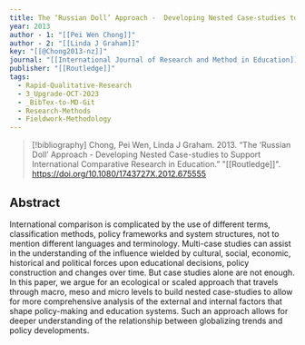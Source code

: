 ```yaml
---
title: The ‘Russian Doll’ Approach -  Developing Nested Case-studies to Support International Comparative Research in Education
year: 2013
author - 1: "[[Pei Wen Chong]]"
author - 2: "[[Linda J Graham]]"
key: "[[@Chong2013-nz]]"
journal: "[[International Journal of Research and Method in Education]]"
publisher: "[[Routledge]]"
tags:
  - Rapid-Qualitative-Research
  - 3_Upgrade-OCT-2023
  - _BibTex-to-MD-Git
  - Research-Methods
  - Fieldwork-Methodology
---
```


> [!bibliography]
> Chong, Pei Wen, Linda J Graham. 2013. “The ‘Russian Doll’ Approach -  Developing Nested Case-studies to Support International Comparative Research in Education.” "[[Routledge]]". https://doi.org/10.1080/1743727X.2012.675555

## Abstract
International comparison is complicated by the use of different terms, classification methods, policy frameworks and system structures, not to mention different languages and terminology. Multi-case studies can assist in the understanding of the influence wielded by cultural, social, economic, historical and political forces upon educational decisions, policy construction and changes over time. But case studies alone are not enough. In this paper, we argue for an ecological or scaled approach that travels through macro, meso and micro levels to build nested case-studies to allow for more comprehensive analysis of the external and internal factors that shape policy-making and education systems. Such an approach allows for deeper understanding of the relationship between globalizing trends and policy developments.